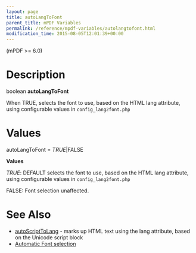 ```yaml
---
layout: page
title: autoLangToFont
parent_title: mPDF Variables
permalink: /reference/mpdf-variables/autolangtofont.html
modification_time: 2015-08-05T12:01:39+00:00
---
```


<div>
<div>

(mPDF &gt;= 6.0)

# Description

boolean **autoLangToFont**

When <span class="smallblock">TRUE</span>, selects the font to use, based on the HTML lang attribute, using configurable values in `config_lang2font.php`

# Values

<span class="parameter">autoLangToFont</span> = *<span class="smallblock">TRUE</span>*|<span class="smallblock">FALSE</span>

**Values**

*<span class="smallblock">TRUE</span>*: <span class="smallblock">DEFAULT</span> selects the font to use, based on the HTML lang attribute, using configurable values in `config_lang2font.php`

<span class="smallblock">FALSE</span>: Font selection unaffected.

# See Also

<ul>
<li class="manual_boxlist"><a href="{{ "/reference/mpdf-variables/autoscripttolang.html" | prepend: site.baseurl }}">autoScriptToLang</a> - marks up HTML text using the lang attribute, based on the Unicode script block</li>
<li class="manual_boxlist"><a href="{{ "/fonts-languages/automatic-font-selection.html" | prepend: site.baseurl }}">Automatic Font selection</a> </li>
</ul>

</div>
</div>
